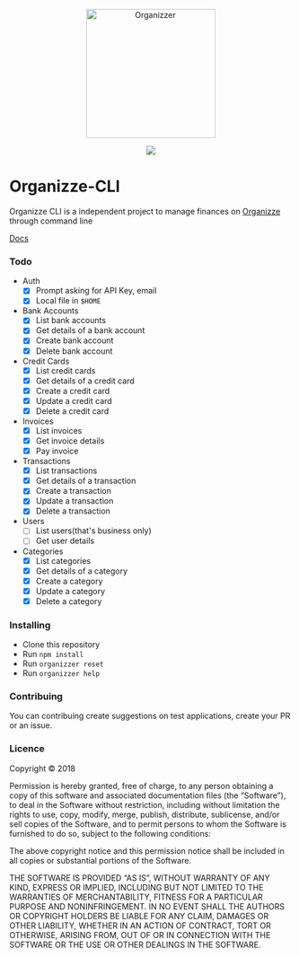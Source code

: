 <p align="center">
  <img src="https://lh3.googleusercontent.com/-mRGVcZwFNWU63y0ScjwXP3wnSXsgOWBaU7YA5pEnWaKcXehdJtOwZiwAZ8VtrVq4A6V" alt="Organizzer" width="230" />
</p>

<p align="center">
  <img src="https://travis-ci.org/reginaldojunior/organizzer-cli.svg?branch=master">
</p>

# Organizze-CLI

Organizze CLI is a independent project to manage finances on [Organizze](https://organizze.com.br) through command line

[Docs](https://github.com/organizze/api-doc)

### Todo

- Auth
  - [x] Prompt asking for API Key, email
  - [x] Local file in `$HOME`
- Bank Accounts
  - [x] List bank accounts
  - [x] Get details of a bank account
  - [x] Create bank account
  - [x] Delete bank account
- Credit Cards
  - [x] List credit cards
  - [x] Get details of a credit card
  - [x] Create a credit card
  - [x] Update a credit card
  - [x] Delete a credit card
- Invoices
  - [x] List invoices
  - [x] Get invoice details
  - [x] Pay invoice
- Transactions
  - [x] List transactions
  - [x] Get details of a transaction
  - [x] Create a transaction
  - [x] Update a transaction
  - [x] Delete a transaction
- Users
  - [ ] List users(that's business only)
  - [ ] Get user details
- Categories
  - [x] List categories
  - [x] Get details of a category
  - [x] Create a category
  - [x] Update a category
  - [x] Delete a category

### Installing

 - Clone this repository
 - Run `npm install`
 - Run `organizzer reset`
 - Run `organizzer help`
 
### Contribuing

You can contribuing create suggestions on test applications, create your PR or an issue.

### Licence

Copyright © 2018

Permission is hereby granted, free of charge, to any person obtaining a copy of this software and associated documentation files (the “Software”), to deal in the Software without restriction, including without limitation the rights to use, copy, modify, merge, publish, distribute, sublicense, and/or sell copies of the Software, and to permit persons to whom the Software is furnished to do so, subject to the following conditions:

The above copyright notice and this permission notice shall be included in all copies or substantial portions of the Software.

THE SOFTWARE IS PROVIDED “AS IS”, WITHOUT WARRANTY OF ANY KIND, EXPRESS OR IMPLIED, INCLUDING BUT NOT LIMITED TO THE WARRANTIES OF MERCHANTABILITY, FITNESS FOR A PARTICULAR PURPOSE AND NONINFRINGEMENT. IN NO EVENT SHALL THE AUTHORS OR COPYRIGHT HOLDERS BE LIABLE FOR ANY CLAIM, DAMAGES OR OTHER LIABILITY, WHETHER IN AN ACTION OF CONTRACT, TORT OR OTHERWISE, ARISING FROM, OUT OF OR IN CONNECTION WITH THE SOFTWARE OR THE USE OR OTHER DEALINGS IN THE SOFTWARE.
